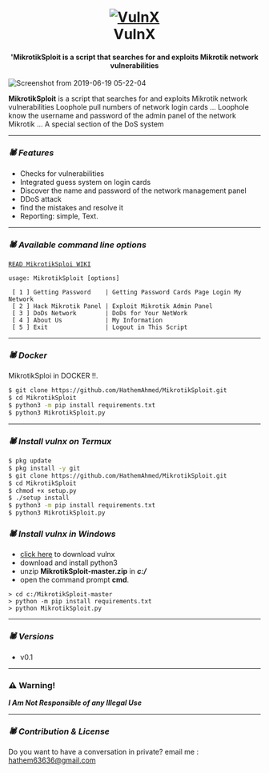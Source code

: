 <h1 align="center">
  <br>
  <a href="https://github.com/HathemAhmed/MikrotikSploit"><img src="b1.png" alt="VulnX"></a>
  <br>
  VulnX
  <br>
</h1>

<h4 align="center">'MikrotikSploit is a script that searches for and exploits Mikrotik network vulnerabilities</h4>


![Screenshot from 2019-06-19 05-22-04](https://user-images.githubusercontent.com/23563528/59736664-7c2fed00-9252-11e9-936d-53ea02628711.png)



**MikrotikSploit**  is a script that searches for and exploits Mikrotik network vulnerabilities Loophole pull numbers of network login cards ... 
Loophole know the username and password of the admin panel of the network Mikrotik ... A special section of the DoS system


-------------------------------------

### _🕷️ Features_

- Checks for vulnerabilities
- Integrated guess system on login cards
- Discover the name and password of the network management panel
- DDoS attack
- find the mistakes and resolve it
- Reporting: simple, Text.

-------------------------------------

### _🕷️ Available command line options_
[`READ MikrotikSploi WIKI`](https://github.com/HathemAhmed/MikrotikSploi/wiki/Usage)

    usage: MikrotikSploit [options]
    
     [ 1 ] Getting Password    | Getting Password Cards Page Login My Network
     [ 2 ] Hack Mikrotik Panel | Exploit Mikrotik Admin Panel
     [ 3 ] DoDs Network        | DoDs for Your NetWork
     [ 4 ] About Us            | My Information 
     [ 5 ] Exit                | Logout in This Script


-------------------------------------

### _🕷️ Docker_

MikrotikSploi in DOCKER !!.

```bash
$ git clone https://github.com/HathemAhmed/MikrotikSploit.git
$ cd MikrotikSploit
$ python3 -m pip install requirements.txt
$ python3 MikrotikSploit.py
```

-------------------------------------

### _🕷️ Install vulnx on Termux_

```BASH
$ pkg update
$ pkg install -y git
$ git clone https://github.com/HathemAhmed/MikrotikSploit.git
$ cd MikrotikSploit
$ chmod +x setup.py
$ ./setup install
$ python3 -m pip install requirements.txt
$ python3 MikrotikSploit.py
```


### _🕷️ Install vulnx in Windows_

- [click here](https://github.com/HathemAhmed/MikrotikSploit/archive/master.zip) to download vulnx
- download and install python3
- unzip **MikrotikSploit-master.zip** in ***c:/***
- open the command prompt **cmd**.
```
> cd c:/MikrotikSploit-master
> python -m pip install requirements.txt
> python MikrotikSploit.py
```

-------------------------------------

### _🕷️ Versions_
- v0.1

-------------------------------------

### :warning: Warning!

***I Am Not Responsible of any Illegal Use***

-------------------------------------

### _🕷️ Contribution & License_

Do you want to have a conversation in private? email me : hathem63636@gmail.com

